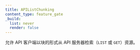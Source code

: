 ```yaml
---
title: APIListChunking
content_type: feature_gate
_build:
  list: never
  render: false
---
```


<!--
Enable the API clients to retrieve (`LIST` or `GET`)
resources from API server in chunks.
-->
允许 API 客户端以块的形式从 API 服务器检索（`LIST` 或 `GET`）资源。
